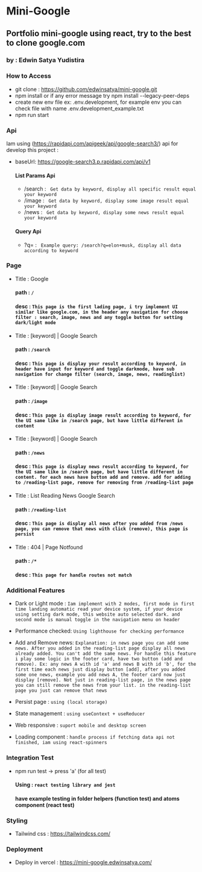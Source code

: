 # Mini-Google

## Portfolio mini-google using react, try to the best to clone google.com

### by : Edwin Satya Yudistira

### How to Access

- git clone : https://github.com/edwinsatya/mini-google.git
- npm install or if any error message try npm install --legacy-peer-deps
- create new env file ex: .env.development, for example env you can check file with name .env.development_example.txt
- npm run start

### Api

Iam using (https://rapidapi.com/apigeek/api/google-search3/) api for develop this project :

- baseUrl: https://google-search3.p.rapidapi.com/api/v1

  #### List Params Api

  - /search :
    ` Get data by keyword, display all specific result equal your keyword`
  - /image :
    ` Get data by keyword, display some image result equal your keyword`
  - /news :
    ` Get data by keyword, display some news result equal your keyword`

  #### Query Api

  - ?q= :
    ` Example query: /search?q=elon+musk, display all data according to keyword`

### Page

- Title : Google

  #### path : `/`

  #### desc : `This page is the first lading page, i try implement UI similar like google.com, in the header any navigation for choose filter : search, image, news and any toggle button for setting dark/light mode`

- Title : [keyword] | Google Search

  #### path : `/search`

  #### desc : `This page is display your result according to keyword, in header have input for keyword and toggle darkmode, have sub navigation for change filter (search, image, news, readinglist) `

- Title : [keyword] | Google Search

  #### path : `/image`

  #### desc : `This page is display image result according to keyword, for the UI same like in /search page, but have little different in content`

- Title : [keyword] | Google Search

  #### path : `/news`

  #### desc : `This page is display news result according to keyword, for the UI same like in /search page, but have little different in content. for each news have button add and remove. add for adding to /reading-list page, remove for removing from /reading-list page`

- Title : List Reading News Google Search

  #### path : `/reading-list`

  #### desc : `This page is display all news after you added from /news page, you can remove that news with click (remove), this page is persist`

- Title : 404 | Page Notfound
  #### path : `/*`
  #### desc : `This page for handle routes not match`

### Additional Features

- Dark or Light mode : `Iam implement with 2 modes, first mode in first time landing automatic read your device system, if your device using setting dark mode, this website auto selected dark. and second mode is manual toggle in the navigation menu on header`

- Performance checked: `Using lighthouse for checking performance`

- Add and Remove news: `Explanation: in news page you can add some news. After you added in the reading-list page display all news already added. You can't add the same news. For handle this feature i play some logic in the footer card, have two button (add and remove). Ex: any news A with id 'a' and news B with id 'b', for the first time each news just display button [add], after you added some one news, example you add news A, the footer card now just display [remove]. Not just in reading-list page, in the news page you can still remove the news from your list. in the reading-list page you just can remove that news`

- Persist page : `using (local storage)`

- State management : `using useContext + useReducer`

- Web responsive : `suport mobile and desktop screen`

- Loading component : `handle process if fetching data api not finished, iam using react-spinners`

### Integration Test

- npm run test -> press 'a' (for all test)

  #### Using : `react testing library and jest`

  #### have example testing in folder helpers (function test) and atoms component (react test)

### Styling

- Tailwind css : https://tailwindcss.com/

### Deployment

- Deploy in vercel : https://mini-google.edwinsatya.com/
